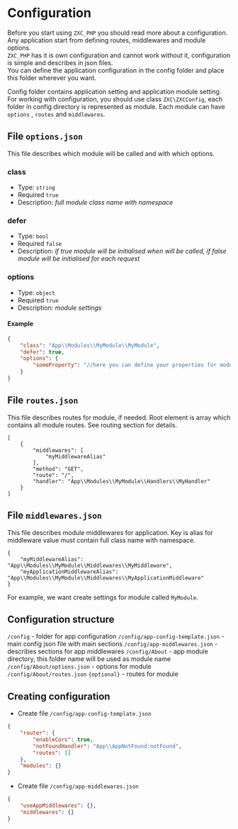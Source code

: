 # Configuration

Before you start using `ZXC_PHP` you should read more about a configuration. Any application start from defining routes,
middlewares and module options.  
`ZXC_PHP` has it is own configuration and cannot work without it, configuration is simple and describes in json files.  
You can define the application configuration in the config folder and place this folder wherever you want.

Config folder contains application setting and application module setting. For working with configuration, you should
use class `ZXC\ZXCConfig`, each folder in config directory is represented as module. Each module can have `options`
, `routes` and `middlewares`.

## File `options.json`

This file describes which module will be called and with which options.

### class

- Type: `string`
- Required `true`
- Description: _full module class name with namespace_

### defer

- Type: `bool`
- Required `false`
- Description: _if true module will be initialised when will be called, if false module will be initialised for each
  request_

### options

- Type: `object`
- Required `true`
- Description: _module settings_

#### Example

```json
{
    "class": "App\\Modules\\MyModule\\MyModule",
    "defer": true,
    "options": {
        "someProperty": "//here you can define your properties for module"
    }
}
```

## File `routes.json`

This file describes routes for module, if needed. Root element is array which contains all module routes. See routing
section for details.

```json{2-9}
[
    {
        "middlewares": [
            "myMiddlewareAlias"
        ],
        "method": "GET",
        "route": "/",
        "handler": "App\\Modules\\MyModule\\Handlers\\MyHandler"
    }
]
```

## File `middlewares.json`

This file describes module middlewares for application. Key is alias for middleware value must contain full class name
with namespace.

```json{2,3}
{
    "myMiddlewareAlias": "App\\Modules\\MyModule\\Middlewares\\MyMiddleware",
    "myApplicationMiddlewareAlias": "App\\Modules\\MyModule\\Middlewares\\MyApplicationMiddleware"
}
```

For example, we want create settings for module called `MyModule`.

## Configuration structure

`/config` - folder for app configuration
`/config/app-config-template.json` - main config json file with main sections
`/config/app-middlewares.json` - describes sections for app middlewares
`/config/About` - app module directory, this folder name will be used as module name
`/config/About/options.json` - options for module
`/config/About/routes.json` `{optional}` - routes for module

## Creating configuration

- Create file `/config/app-config-template.json`

```json
{
    "router": {
        "enableCors": true,
        "notFoundHandler": "App\\AppNotFound:notFound",
        "routes": []
    },
    "modules": {}
}
```

- Create file `/config/app-middlewares.json`

```json
{
    "useAppMiddlewares": {},
    "middlewares": {}
}
```


